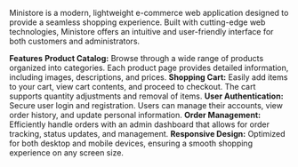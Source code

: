 Ministore is a modern, lightweight e-commerce web application designed to provide a seamless shopping experience. Built with cutting-edge web technologies, Ministore offers an intuitive and user-friendly interface for both customers and administrators.

**Features**
**Product Catalog:** Browse through a wide range of products organized into categories. Each product page provides detailed information, including images, descriptions, and prices.
**Shopping Cart:** Easily add items to your cart, view cart contents, and proceed to checkout. The cart supports quantity adjustments and removal of items.
**User Authentication:** Secure user login and registration. Users can manage their accounts, view order history, and update personal information.
**Order Management:** Efficiently handle orders with an admin dashboard that allows for order tracking, status updates, and management.
**Responsive Design:** Optimized for both desktop and mobile devices, ensuring a smooth shopping experience on any screen size.
